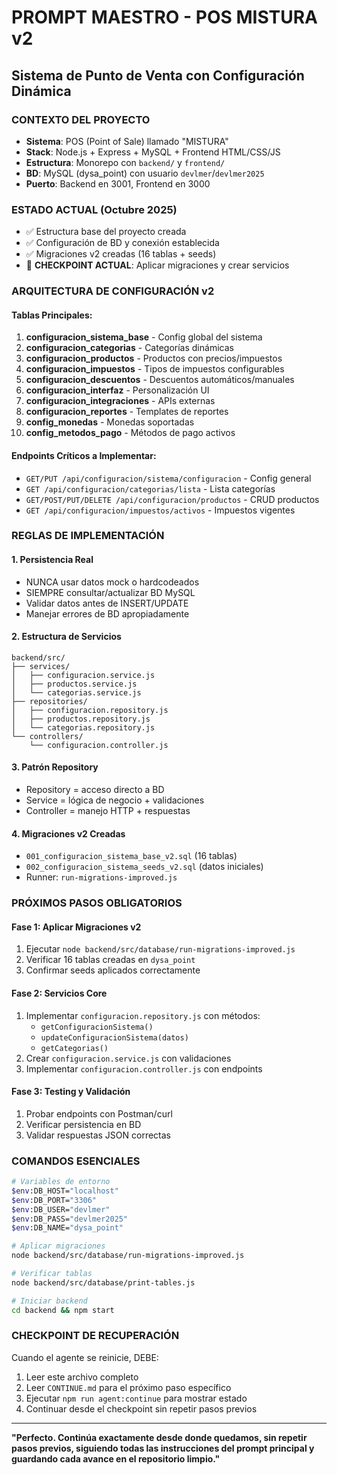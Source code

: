 # PROMPT MAESTRO - POS MISTURA v2
## Sistema de Punto de Venta con Configuración Dinámica

### CONTEXTO DEL PROYECTO
- **Sistema**: POS (Point of Sale) llamado "MISTURA"
- **Stack**: Node.js + Express + MySQL + Frontend HTML/CSS/JS
- **Estructura**: Monorepo con `backend/` y `frontend/`
- **BD**: MySQL (dysa_point) con usuario `devlmer`/`devlmer2025`
- **Puerto**: Backend en 3001, Frontend en 3000

### ESTADO ACTUAL (Octubre 2025)
- ✅ Estructura base del proyecto creada
- ✅ Configuración de BD y conexión establecida
- ✅ Migraciones v2 creadas (16 tablas + seeds)
- 🔄 **CHECKPOINT ACTUAL**: Aplicar migraciones y crear servicios

### ARQUITECTURA DE CONFIGURACIÓN v2

#### Tablas Principales:
1. **configuracion_sistema_base** - Config global del sistema
2. **configuracion_categorias** - Categorías dinámicas
3. **configuracion_productos** - Productos con precios/impuestos
4. **configuracion_impuestos** - Tipos de impuestos configurables
5. **configuracion_descuentos** - Descuentos automáticos/manuales
6. **configuracion_interfaz** - Personalización UI
7. **configuracion_integraciones** - APIs externas
8. **configuracion_reportes** - Templates de reportes
9. **config_monedas** - Monedas soportadas
10. **config_metodos_pago** - Métodos de pago activos

#### Endpoints Críticos a Implementar:
- `GET/PUT /api/configuracion/sistema/configuracion` - Config general
- `GET /api/configuracion/categorias/lista` - Lista categorías
- `GET/POST/PUT/DELETE /api/configuracion/productos` - CRUD productos
- `GET /api/configuracion/impuestos/activos` - Impuestos vigentes

### REGLAS DE IMPLEMENTACIÓN

#### 1. Persistencia Real
- NUNCA usar datos mock o hardcodeados
- SIEMPRE consultar/actualizar BD MySQL
- Validar datos antes de INSERT/UPDATE
- Manejar errores de BD apropiadamente

#### 2. Estructura de Servicios
```
backend/src/
├── services/
│   ├── configuracion.service.js
│   ├── productos.service.js
│   └── categorias.service.js
├── repositories/
│   ├── configuracion.repository.js
│   ├── productos.repository.js
│   └── categorias.repository.js
└── controllers/
    └── configuracion.controller.js
```

#### 3. Patrón Repository
- Repository = acceso directo a BD
- Service = lógica de negocio + validaciones
- Controller = manejo HTTP + respuestas

#### 4. Migraciones v2 Creadas
- `001_configuracion_sistema_base_v2.sql` (16 tablas)
- `002_configuracion_sistema_seeds_v2.sql` (datos iniciales)
- Runner: `run-migrations-improved.js`

### PRÓXIMOS PASOS OBLIGATORIOS

#### Fase 1: Aplicar Migraciones v2
1. Ejecutar `node backend/src/database/run-migrations-improved.js`
2. Verificar 16 tablas creadas en `dysa_point`
3. Confirmar seeds aplicados correctamente

#### Fase 2: Servicios Core
1. Implementar `configuracion.repository.js` con métodos:
   - `getConfiguracionSistema()`
   - `updateConfiguracionSistema(datos)`
   - `getCategorias()`
2. Crear `configuracion.service.js` con validaciones
3. Implementar `configuracion.controller.js` con endpoints

#### Fase 3: Testing y Validación
1. Probar endpoints con Postman/curl
2. Verificar persistencia en BD
3. Validar respuestas JSON correctas

### COMANDOS ESENCIALES
```bash
# Variables de entorno
$env:DB_HOST="localhost"
$env:DB_PORT="3306"
$env:DB_USER="devlmer"
$env:DB_PASS="devlmer2025"
$env:DB_NAME="dysa_point"

# Aplicar migraciones
node backend/src/database/run-migrations-improved.js

# Verificar tablas
node backend/src/database/print-tables.js

# Iniciar backend
cd backend && npm start
```

### CHECKPOINT DE RECUPERACIÓN
Cuando el agente se reinicie, DEBE:
1. Leer este archivo completo
2. Leer `CONTINUE.md` para el próximo paso específico
3. Ejecutar `npm run agent:continue` para mostrar estado
4. Continuar desde el checkpoint sin repetir pasos previos

---

**"Perfecto. Continúa exactamente desde donde quedamos, sin repetir pasos previos, siguiendo todas las instrucciones del prompt principal y guardando cada avance en el repositorio limpio."**
